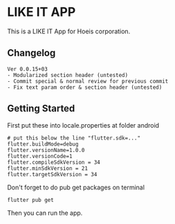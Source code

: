 # LIKE IT APP

This is a LIKE IT App for Hoeis corporation.

## Changelog

```text
Ver 0.0.15+03
- Modularized section header (untested)
- Commit special & normal review for previous commit
- Fix text param order & section header (untested)
```

## Getting Started

First put these into locale.properties at folder android

```text
# put this below the line "flutter.sdk=..."
flutter.buildMode=debug
flutter.versionName=1.0.0
flutter.versionCode=1
flutter.compileSdkVersion = 34
flutter.minSdkVersion = 21
flutter.targetSdkVersion = 34
```

Don't forget to do pub get packages on terminal

```shell
flutter pub get
```

Then you can run the app.
